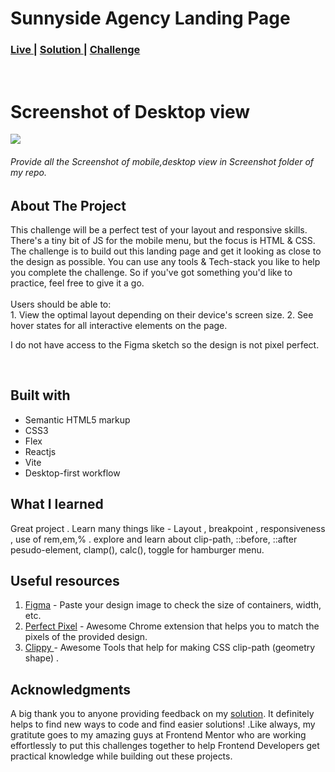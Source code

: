 
<h1 >Sunnyside Agency Landing Page</h1>

<div >
  <h3>
    <a href="https://suunyside-agency-landingpage.netlify.app/" color="white">
      Live
    </a>
    <span> | </span>
    <a href="https://www.frontendmentor.io/solutions/sunny-side-agency-landing-page-JPiR2V40Jl">
      Solution
    </a>
   <span> | </span>
    <a href="https://www.frontendmentor.io/challenges/agency-landing-page-7yVs3B6ef">
      Challenge
    </a>
  </h3>
</div>

<br>
<h1 >Screenshot of Desktop view</h1>

<img src="https://github.com/Aka-suvam/sunnyside-agency-landing-page-front-end-mentor/blob/main/Screenshot/Desktop-view.png"></img>
<br>
<h6>Provide all the Screenshot of mobile,desktop view in Screenshot folder of my repo.</h6>

## About The Project
This challenge will be a perfect test of your layout and responsive skills. There's a tiny bit of JS for the mobile menu, but the focus is HTML & CSS.
The challenge is to build out this landing page and get it looking as close to the design as possible.
You can use any tools & Tech-stack you like to help you complete the challenge. So if you've got something you'd like to practice, feel free to give it a go.
<br><br>Users should be able to:
<br>1. View the optimal layout depending on their device's screen size.
2. See hover states for all interactive elements on the page.
<br> <p>I do not have access to the Figma sketch so the design is not pixel perfect.</p>

<br>


## Built with 

- Semantic HTML5 markup
- CSS3
- Flex
- Reactjs
- Vite
- Desktop-first workflow


## What I learned

Great project . Learn many things like - Layout , breakpoint , responsiveness , use of rem,em,% . explore and learn about clip-path, ::before, ::after  pesudo-element, clamp(), calc(), toggle for hamburger menu.

## Useful resources

1. <a href="https://www.figma.com/">Figma</a> - Paste your design image to check the size of containers, width, etc.
2. <a href="https://chrome.google.com/webstore/detail/perfectpixel-by-welldonec/dkaagdgjmgdmbnecmcefdhjekcoceebi">Perfect Pixel</a> - Awesome Chrome extension that helps you to match the pixels of the provided design.
3. <a href="https://bennettfeely.com/clippy">Clippy </a> - Awesome  Tools that help for making CSS clip-path (geometry shape) . 


## Acknowledgments

A big thank you to anyone providing feedback on my <a href="https://www.frontendmentor.io/solutions/sunny-side-agency-landing-page-JPiR2V40Jl">solution</a>. It definitely helps to find new ways to code and find easier solutions! .Like always, my gratitute goes to my amazing guys at Frontend Mentor who are working effortlessly to put this challenges together to help Frontend Developers get practical knowledge while building out these projects.

